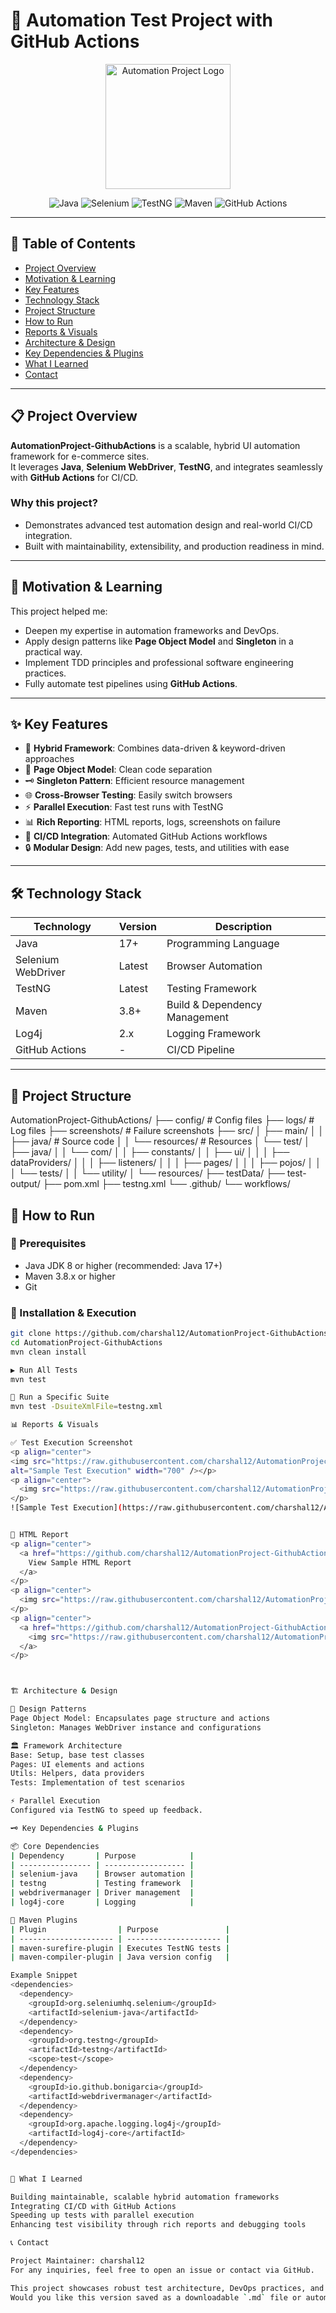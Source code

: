 # 🚀 Automation Test Project with GitHub Actions

<p align="center">
 <a href="https://github.com/charshal12/AutomationProject-GithubActions/blob/master/projectlogo/infrastructure.png" target="_blank">
  <img src="https://raw.githubusercontent.com/charshal12/AutomationProject-GithubActions/master/projectlogo/infrastructure.png" alt="Automation Project Logo" width="200" />
</a>

</p>

<p align="center">
  <img src="https://img.shields.io/badge/Java-17%2B-blue?logo=java" alt="Java" />
  <img src="https://img.shields.io/badge/Selenium-WebDriver-green?logo=selenium" alt="Selenium" />
  <img src="https://img.shields.io/badge/TestNG-Framework-yellow?logo=testng" alt="TestNG" />
  <img src="https://img.shields.io/badge/Maven-Build%20Tool-orange?logo=apache-maven" alt="Maven" />
  <img src="https://img.shields.io/github/downloads/charshal12/AutomationProject-GithubActions/total" alt="GitHub Actions" />
</p>

---

## 📖 Table of Contents

- [Project Overview](#-project-overview)
- [Motivation & Learning](#-motivation--learning)
- [Key Features](#-key-features)
- [Technology Stack](#-technology-stack)
- [Project Structure](#-project-structure)
- [How to Run](#-how-to-run)
- [Reports & Visuals](#-reports--visuals)
- [Architecture & Design](#-architecture--design)
- [Key Dependencies & Plugins](#-key-dependencies--plugins)
- [What I Learned](#-what-i-learned)
- [Contact](#-contact)

---

## 📋 Project Overview

**AutomationProject-GithubActions** is a scalable, hybrid UI automation framework for e-commerce sites.  
It leverages **Java**, **Selenium WebDriver**, **TestNG**, and integrates seamlessly with **GitHub Actions** for CI/CD.

### Why this project?

- Demonstrates advanced test automation design and real-world CI/CD integration.
- Built with maintainability, extensibility, and production readiness in mind.

---

## 🎯 Motivation & Learning

This project helped me:

- Deepen my expertise in automation frameworks and DevOps.
- Apply design patterns like **Page Object Model** and **Singleton** in a practical way.
- Implement TDD principles and professional software engineering practices.
- Fully automate test pipelines using **GitHub Actions**.

---

## ✨ Key Features

- 🚦 **Hybrid Framework**: Combines data-driven & keyword-driven approaches
- 🧩 **Page Object Model**: Clean code separation
- 🗝️ **Singleton Pattern**: Efficient resource management
- 🌐 **Cross-Browser Testing**: Easily switch browsers
- ⚡ **Parallel Execution**: Fast test runs with TestNG
- 📊 **Rich Reporting**: HTML reports, logs, screenshots on failure
- 🤖 **CI/CD Integration**: Automated GitHub Actions workflows
- 🔒 **Modular Design**: Add new pages, tests, and utilities with ease

---

## 🛠️ Technology Stack

| Technology         | Version        | Description                         |
|--------------------|----------------|-------------------------------------|
| Java               | 17+            | Programming Language                |
| Selenium WebDriver | Latest         | Browser Automation                  |
| TestNG             | Latest         | Testing Framework                   |
| Maven              | 3.8+           | Build & Dependency Management       |
| Log4j              | 2.x            | Logging Framework                   |
| GitHub Actions     | -              | CI/CD Pipeline                      |

---

## 📁 Project Structure

AutomationProject-GithubActions/
├── config/                     # Config files
├── logs/                       # Log files
├── screenshots/                # Failure screenshots
├── src/
│   ├── main/
│   │   ├── java/               # Source code
│   │   └── resources/          # Resources
│   └── test/
│       ├── java/
│       │   └── com/
│       │       ├── constants/
│       │       ├── ui/
│       │       │   ├── dataProviders/
│       │       │   ├── listeners/
│       │       │   ├── pages/
│       │       │   ├── pojos/
│       │       │   └── tests/
│       │       └── utility/
│       └── resources/
├── testData/
├── test-output/
├── pom.xml
├── testng.xml
└── .github/
    └── workflows/



## 🏃 How to Run

### 🔧 Prerequisites

- Java JDK 8 or higher (recommended: Java 17+)
- Maven 3.8.x or higher
- Git

### 🚀 Installation & Execution

```bash
git clone https://github.com/charshal12/AutomationProject-GithubActions.git
cd AutomationProject-GithubActions
mvn clean install

▶️ Run All Tests
mvn test

🧪 Run a Specific Suite
mvn test -DsuiteXmlFile=testng.xml

📊 Reports & Visuals

✅ Test Execution Screenshot
<p align="center">
<img src="https://raw.githubusercontent.com/charshal12/AutomationProject-GithubActions/master/screenshots/%2BloginCSVTest%20-23-04-2025_21-47-59.png"
alt="Sample Test Execution" width="700" /></p>
<p align="center">
  <img src="https://raw.githubusercontent.com/charshal12/AutomationProject-GithubActions/master/screenshots/%2BloginCSVTest%20-23-04-2025_21-47-59.png" alt="Sample Test Execution" width="700" />
</p>
![Sample Test Execution](https://raw.githubusercontent.com/charshal12/AutomationProject-GithubActions/master/screenshots/%2BloginCSVTest%20-23-04-2025_21-47-59.png)


📄 HTML Report
<p align="center">
  <a href="https://github.com/charshal12/AutomationProject-GithubActions/blob/master/report.html" target="_blank">
    View Sample HTML Report
  </a>
</p>
<p align="center">
  <img src="https://raw.githubusercontent.com/charshal12/AutomationProject-GithubActions/master/screenshots/report-screenshot.png" alt="Sample HTML Report" width="700" />
</p>
<p align="center">
  <a href="https://github.com/charshal12/AutomationProject-GithubActions/blob/master/report.html" target="_blank">
    <img src="https://raw.githubusercontent.com/charshal12/AutomationProject-GithubActions/master/screenshots/report-screenshot.png" alt="Sample HTML Report" width="700" />
  </a>
</p>



🏗️ Architecture & Design

🧱 Design Patterns
Page Object Model: Encapsulates page structure and actions
Singleton: Manages WebDriver instance and configurations

🏛️ Framework Architecture
Base: Setup, base test classes
Pages: UI elements and actions
Utils: Helpers, data providers
Tests: Implementation of test scenarios

⚡ Parallel Execution
Configured via TestNG to speed up feedback.

🗝️ Key Dependencies & Plugins

📦 Core Dependencies
| Dependency       | Purpose            |
| ---------------- | ------------------ |
| selenium-java    | Browser automation |
| testng           | Testing framework  |
| webdrivermanager | Driver management  |
| log4j-core       | Logging            |

🔧 Maven Plugins
| Plugin                | Purpose               |
| --------------------- | --------------------- |
| maven-surefire-plugin | Executes TestNG tests |
| maven-compiler-plugin | Java version config   |

Example Snippet
<dependencies>
  <dependency>
    <groupId>org.seleniumhq.selenium</groupId>
    <artifactId>selenium-java</artifactId>
  </dependency>
  <dependency>
    <groupId>org.testng</groupId>
    <artifactId>testng</artifactId>
    <scope>test</scope>
  </dependency>
  <dependency>
    <groupId>io.github.bonigarcia</groupId>
    <artifactId>webdrivermanager</artifactId>
  </dependency>
  <dependency>
    <groupId>org.apache.logging.log4j</groupId>
    <artifactId>log4j-core</artifactId>
  </dependency>
</dependencies>


🌱 What I Learned

Building maintainable, scalable hybrid automation frameworks
Integrating CI/CD with GitHub Actions
Speeding up tests with parallel execution
Enhancing test visibility through rich reports and debugging tools

📞 Contact

Project Maintainer: charshal12
For any inquiries, feel free to open an issue or contact via GitHub.

This project showcases robust test architecture, DevOps practices, and professional automation design.
Would you like this version saved as a downloadable `.md` file or automatically committed to your GitHub repo?

